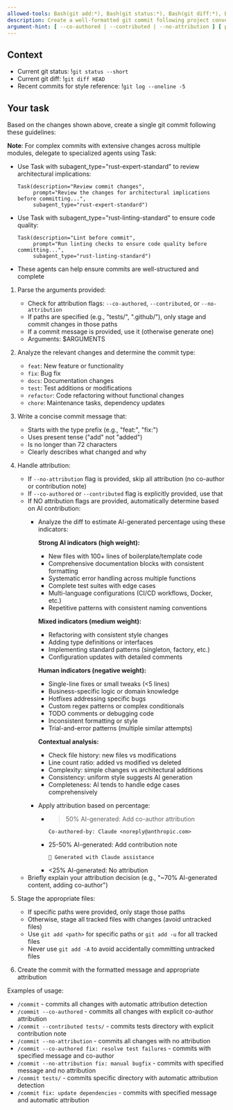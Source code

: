 ```yaml
---
allowed-tools: Bash(git add:*), Bash(git status:*), Bash(git diff:*), Bash(git commit:*), Bash(git log:*), Task
description: Create a well-formatted git commit following project conventions
argument-hint: [ --co-authored | --contributed | --no-attribution ] [ paths... ] [ message ] - e.g., "tests/" or "--co-authored fix: update dependencies"
---
```


## Context

- Current git status: !`git status --short`
- Current git diff: !`git diff HEAD`
- Recent commits for style reference: !`git log --oneline -5`

## Your task

Based on the changes shown above, create a single git commit following these guidelines:

**Note**: For complex commits with extensive changes across multiple modules, delegate to specialized agents using Task:
- Use Task with subagent_type="rust-expert-standard" to review architectural implications:
  ```
  Task(description="Review commit changes",
       prompt="Review the changes for architectural implications before committing...",
       subagent_type="rust-expert-standard")
  ```
- Use Task with subagent_type="rust-linting-standard" to ensure code quality:
  ```
  Task(description="Lint before commit", 
       prompt="Run linting checks to ensure code quality before committing...",
       subagent_type="rust-linting-standard")
  ```
- These agents can help ensure commits are well-structured and complete

1. Parse the arguments provided:
    - Check for attribution flags: `--co-authored`, `--contributed`, or `--no-attribution`
    - If paths are specified (e.g., "tests/", ".github/"), only stage and commit changes in those paths
    - If a commit message is provided, use it (otherwise generate one)
    - Arguments: $ARGUMENTS

2. Analyze the relevant changes and determine the commit type:
    - `feat`: New feature or functionality
    - `fix`: Bug fix
    - `docs`: Documentation changes
    - `test`: Test additions or modifications
    - `refactor`: Code refactoring without functional changes
    - `chore`: Maintenance tasks, dependency updates

3. Write a concise commit message that:
    - Starts with the type prefix (e.g., "feat:", "fix:")
    - Uses present tense ("add" not "added")
    - Is no longer than 72 characters
    - Clearly describes what changed and why

4. Handle attribution:
    - If `--no-attribution` flag is provided, skip all attribution (no co-author or contribution note)
    - If `--co-authored` or `--contributed` flag is explicitly provided, use that
    - If NO attribution flags are provided, automatically determine based on AI contribution:
        * Analyze the diff to estimate AI-generated percentage using these indicators:

          **Strong AI indicators (high weight):**
            - New files with 100+ lines of boilerplate/template code
            - Comprehensive documentation blocks with consistent formatting
            - Systematic error handling across multiple functions
            - Complete test suites with edge cases
            - Multi-language configurations (CI/CD workflows, Docker, etc.)
            - Repetitive patterns with consistent naming conventions

          **Mixed indicators (medium weight):**
            - Refactoring with consistent style changes
            - Adding type definitions or interfaces
            - Implementing standard patterns (singleton, factory, etc.)
            - Configuration updates with detailed comments

          **Human indicators (negative weight):**
            - Single-line fixes or small tweaks (<5 lines)
            - Business-specific logic or domain knowledge
            - Hotfixes addressing specific bugs
            - Custom regex patterns or complex conditionals
            - TODO comments or debugging code
            - Inconsistent formatting or style
            - Trial-and-error patterns (multiple similar attempts)

          **Contextual analysis:**
            - Check file history: new files vs modifications
            - Line count ratio: added vs modified vs deleted
            - Complexity: simple changes vs architectural additions
            - Consistency: uniform style suggests AI generation
            - Completeness: AI tends to handle edge cases comprehensively

        * Apply attribution based on percentage:
            - > 50% AI-generated: Add co-author attribution
              ```
              Co-authored-by: Claude <noreply@anthropic.com>
              ```
            - 25-50% AI-generated: Add contribution note
              ```
              🤖 Generated with Claude assistance
              ```
            - <25% AI-generated: No attribution
    - Briefly explain your attribution decision (e.g., "~70% AI-generated content, adding co-author")

5. Stage the appropriate files:
    - If specific paths were provided, only stage those paths
    - Otherwise, stage all tracked files with changes (avoid untracked files)
    - Use `git add <path>` for specific paths or `git add -u` for all tracked files
    - Never use `git add -A` to avoid accidentally committing untracked files

6. Create the commit with the formatted message and appropriate attribution

Examples of usage:

- `/commit` - commits all changes with automatic attribution detection
- `/commit --co-authored` - commits all changes with explicit co-author attribution
- `/commit --contributed tests/` - commits tests directory with explicit contribution note
- `/commit --no-attribution` - commits all changes with no attribution
- `/commit --co-authored fix: resolve test failures` - commits with specified message and co-author
- `/commit --no-attribution fix: manual bugfix` - commits with specified message and no attribution
- `/commit tests/` - commits specific directory with automatic attribution detection
- `/commit fix: update dependencies` - commits with specified message and automatic attribution